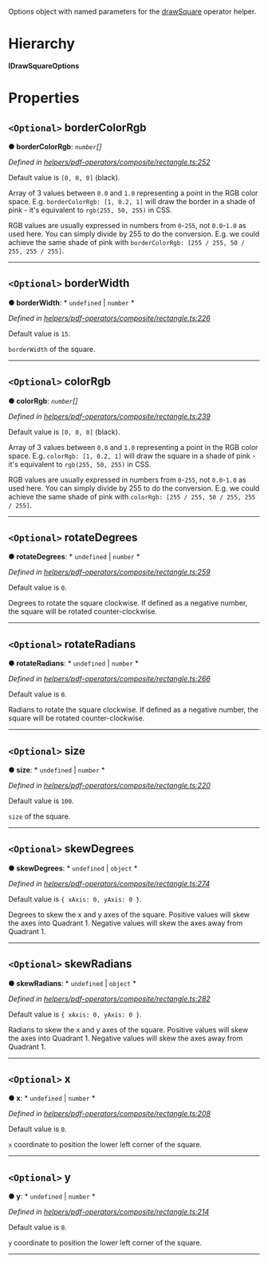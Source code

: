

Options object with named parameters for the [drawSquare](../modules/_helpers_pdf_operators_composite_rectangle_.md#drawsquare) operator helper.

# Hierarchy

**IDrawSquareOptions**

# Properties

<a id="bordercolorrgb"></a>

## `<Optional>` borderColorRgb

**● borderColorRgb**: *`number`[]*

*Defined in [helpers/pdf-operators/composite/rectangle.ts:252](https://github.com/Hopding/pdf-lib/blob/fd948bf/src/helpers/pdf-operators/composite/rectangle.ts#L252)*

Default value is `[0, 0, 0]` (black).

Array of 3 values between `0.0` and `1.0` representing a point in the RGB color space. E.g. `borderColorRgb: [1, 0.2, 1]` will draw the border in a shade of pink - it's equivalent to `rgb(255, 50, 255)` in CSS.

RGB values are usually expressed in numbers from `0`-`255`, not `0.0`-`1.0` as used here. You can simply divide by 255 to do the conversion. E.g. we could achieve the same shade of pink with `borderColorRgb: [255 / 255, 50 / 255, 255 / 255]`.

___
<a id="borderwidth"></a>

## `<Optional>` borderWidth

**● borderWidth**: * `undefined` &#124; `number`
*

*Defined in [helpers/pdf-operators/composite/rectangle.ts:226](https://github.com/Hopding/pdf-lib/blob/fd948bf/src/helpers/pdf-operators/composite/rectangle.ts#L226)*

Default value is `15`.

`borderWidth` of the square.

___
<a id="colorrgb"></a>

## `<Optional>` colorRgb

**● colorRgb**: *`number`[]*

*Defined in [helpers/pdf-operators/composite/rectangle.ts:239](https://github.com/Hopding/pdf-lib/blob/fd948bf/src/helpers/pdf-operators/composite/rectangle.ts#L239)*

Default value is `[0, 0, 0]` (black).

Array of 3 values between `0.0` and `1.0` representing a point in the RGB color space. E.g. `colorRgb: [1, 0.2, 1]` will draw the square in a shade of pink - it's equivalent to `rgb(255, 50, 255)` in CSS.

RGB values are usually expressed in numbers from `0`-`255`, not `0.0`-`1.0` as used here. You can simply divide by 255 to do the conversion. E.g. we could achieve the same shade of pink with `colorRgb: [255 / 255, 50 / 255, 255 / 255]`.

___
<a id="rotatedegrees"></a>

## `<Optional>` rotateDegrees

**● rotateDegrees**: * `undefined` &#124; `number`
*

*Defined in [helpers/pdf-operators/composite/rectangle.ts:259](https://github.com/Hopding/pdf-lib/blob/fd948bf/src/helpers/pdf-operators/composite/rectangle.ts#L259)*

Default value is `0`.

Degrees to rotate the square clockwise. If defined as a negative number, the square will be rotated counter-clockwise.

___
<a id="rotateradians"></a>

## `<Optional>` rotateRadians

**● rotateRadians**: * `undefined` &#124; `number`
*

*Defined in [helpers/pdf-operators/composite/rectangle.ts:266](https://github.com/Hopding/pdf-lib/blob/fd948bf/src/helpers/pdf-operators/composite/rectangle.ts#L266)*

Default value is `0`.

Radians to rotate the square clockwise. If defined as a negative number, the square will be rotated counter-clockwise.

___
<a id="size"></a>

## `<Optional>` size

**● size**: * `undefined` &#124; `number`
*

*Defined in [helpers/pdf-operators/composite/rectangle.ts:220](https://github.com/Hopding/pdf-lib/blob/fd948bf/src/helpers/pdf-operators/composite/rectangle.ts#L220)*

Default value is `100`.

`size` of the square.

___
<a id="skewdegrees"></a>

## `<Optional>` skewDegrees

**● skewDegrees**: * `undefined` &#124; `object`
*

*Defined in [helpers/pdf-operators/composite/rectangle.ts:274](https://github.com/Hopding/pdf-lib/blob/fd948bf/src/helpers/pdf-operators/composite/rectangle.ts#L274)*

Default value is `{ xAxis: 0, yAxis: 0 }`.

Degrees to skew the x and y axes of the square. Positive values will skew the axes into Quadrant 1. Negative values will skew the axes away from Quadrant 1.

___
<a id="skewradians"></a>

## `<Optional>` skewRadians

**● skewRadians**: * `undefined` &#124; `object`
*

*Defined in [helpers/pdf-operators/composite/rectangle.ts:282](https://github.com/Hopding/pdf-lib/blob/fd948bf/src/helpers/pdf-operators/composite/rectangle.ts#L282)*

Default value is `{ xAxis: 0, yAxis: 0 }`.

Radians to skew the x and y axes of the square. Positive values will skew the axes into Quadrant 1. Negative values will skew the axes away from Quadrant 1.

___
<a id="x"></a>

## `<Optional>` x

**● x**: * `undefined` &#124; `number`
*

*Defined in [helpers/pdf-operators/composite/rectangle.ts:208](https://github.com/Hopding/pdf-lib/blob/fd948bf/src/helpers/pdf-operators/composite/rectangle.ts#L208)*

Default value is `0`.

`x` coordinate to position the lower left corner of the square.

___
<a id="y"></a>

## `<Optional>` y

**● y**: * `undefined` &#124; `number`
*

*Defined in [helpers/pdf-operators/composite/rectangle.ts:214](https://github.com/Hopding/pdf-lib/blob/fd948bf/src/helpers/pdf-operators/composite/rectangle.ts#L214)*

Default value is `0`.

`y` coordinate to position the lower left corner of the square.

___

